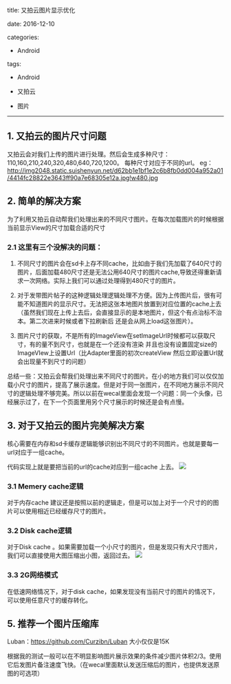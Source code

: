 title: 又拍云图片显示优化         
date: 2016-12-10         
categories:       
- Android        
    
tags:              
- Android      
- 又拍云      
- 图片      
        
---

 ## 1. 又拍云的图片尺寸问题
 
又拍云会对我们上传的图片进行处理。然后会生成多种尺寸：110,160,210,240,320,480,640,720,1200。
每种尺寸对应于不同的url。
eg：
http://img2048.static.suishenyun.net/d62bb1e1bf1e2c6b8fb0dd004a952a01/4414fc28822e3643ff90a7e68305e12a.jpg!w480.jpg

## 2. 简单的解决方案

为了利用又拍云自动帮我们处理出来的不同尺寸图片。在每次加载图片的时候根据当前显示View的尺寸加载合适的尺寸


### 2.1 这里有三个没解决的问题： 

1. 不同尺寸的图片会在sd卡上存不同cache，比如由于我们先加载了640尺寸的图片，后面加载480尺寸还是无法公用640尺寸的图片cache,导致还得重新请求一次网络。实际上我们可以通过处理得到480尺寸的图片。

2. 对于发带图片帖子的这种逻辑处理逻辑处理不方便。因为上传图片后，很有可能不知道图片的显示尺寸。无法把这张本地图片放置到对应位置的cache上去（虽然我们现在上传上去后，会直接显示的是本地图片，但这个有点治标不治本。第二次进来时候或者下拉刷新后 还是会从网上load这张图片）。

3. 图片尺寸的获取，不是所有的ImageView在setImageUrl时候都可以获取尺寸，有的量不到尺寸，也就是在一个还没有渲染 并且也没有设置固定size的ImageVIew上设置Url（比Adapter里面的初次createView  然后立即设置Url就会出现量不到尺寸的问题）

总结一些：又拍云会帮我们处理出来不同尺寸的图片。在小的地方我们可以仅仅加载小尺寸的图片，提高了展示速度。但是对于同一张图片，在不同地方展示不同尺寸的逻辑处理不够完美。所以以前在wecal里面会发现一个问题：同一个头像，已经展示过了，在下一个页面里用另个尺寸展示的时候还是会有点慢。 

## 3. 对于又拍云的图片完美解决方案

核心需要在内存和sd卡缓存逻辑能够识别出不同尺寸的不同图片。也就是要每一url对应于一组cache。

代码实现上就是要把当前的url的cache对应到一组cache 上去。
![](https://github.com/liuyicheng3/learning-summary/blob/master/images/%E5%9B%BE%E7%89%87%E5%8A%A0%E8%BD%BD01.png?raw=true)

###  3.1 Memery cache逻辑
对于内存cache 建议还是按照以前的逻辑走，但是可以加上对于一个尺寸的的图片可以使用相近已经缓存尺寸的图片。

### 3.2 Disk cache逻辑
对于Disk cache 。如果需要加载一个小尺寸的图片，但是发现只有大尺寸图片，我们可以直接使用大图压缩出小图，返回过去。
![](https://github.com/liuyicheng3/learning-summary/blob/master/images/%E5%9B%BE%E7%89%87%E5%8A%A0%E8%BD%BD02.png?raw=true)

### 3.3 2G网络模式

在低速网络情况下，对于disk cache，如果发现没有当前尺寸的图片的情况下，可以使用任意尺寸的缓存转化。

## 5. 推荐一个图片压缩库  

Luban：https://github.com/Curzibn/Luban      大小仅仅是15K

根据我的测试一般可以在不明显影响图片展示效果的条件减少图片体积2/3。使用它后发图片备注速度飞快。（在wecal里面默认发送压缩后的图片，也提供发送原图的可选项）
